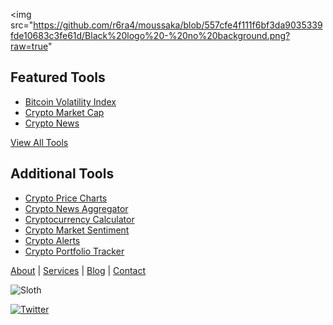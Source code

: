 
<img src="https://github.com/r6ra4/moussaka/blob/557cfe4f111f6bf3da9035339fde10683c3fe61d/Black%20logo%20-%20no%20background.png?raw=true"




## Featured Tools
- [Bitcoin Volatility Index](#)
- [Crypto Market Cap](#)
- [Crypto News](#)

[View All Tools](#)

## Additional Tools
- [Crypto Price Charts](#)
- [Crypto News Aggregator](#)
- [Cryptocurrency Calculator](#)
- [Crypto Market Sentiment](#)
- [Crypto Alerts](#)
- [Crypto Portfolio Tracker](#)

[About](#) | [Services](#) | [Blog](#) | [Contact](#)

![Sloth](logo.png)

[![Twitter](twitter.png)](#)



[def]: Looka%20-%20Logo/Logo%20Files/For%20Web/png/Black%20logo%20-%20no%20background.png
